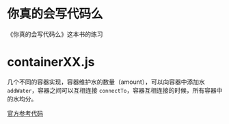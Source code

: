 # 你真的会写代码么

《你真的会写代码么》这本书的练习

# containerXX.js

几个不同的容器实现，容器维护水的数量（amount），可以向容器中添加水 `addWater`，容器之间可以互相连接 `connectTo`，容器互相连接的时候，所有容器中的水均分。

[官方参考代码](https://bitbucket.org/mfaella/exercisesinstyle/src/master/)

